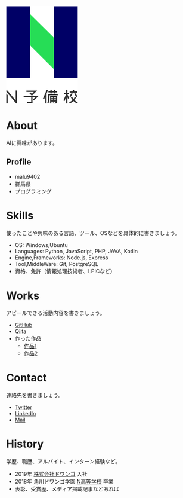 ![プロフィール画像](fde20fd0-private.png)
# About
AIに興味があります。

## Profile
- malu9402
- 群馬県
- プログラミング

# Skills
使ったことや興味のある言語、ツール、OSなどを具体的に書きましょう。
- OS: Windows,Ubuntu
- Languages: Python, JavaScript, PHP, JAVA, Kotlin
- Engine,Frameworks: Node.js, Express
- Tool,MiddleWare: Git, PostgreSQL
- 資格、免許（情報処理技術者、LPICなど）

# Works
アピールできる活動内容を書きましょう。
- [GitHub](https://malu9402.github.io/)
- [Qiita](QiitaのURL)
- 作った作品
  - [作品1](作品1のURL)
  - [作品2](作品2のURL)

# Contact
連絡先を書きましょう。
- [Twitter](TwitterプロフィールのURL)
- [LinkedIn](LinkedInプロフィールのURL)
- [Mail](mailto:メールアドレス)

# History
学歴、職歴、アルバイト、インターン経験など。
- 2019年 [株式会社ドワンゴ](URL) 入社
- 2018年 角川ドワンゴ学園 [N高等学校](URL) 卒業
- 表彰、受賞歴、メディア掲載記事などあれば
